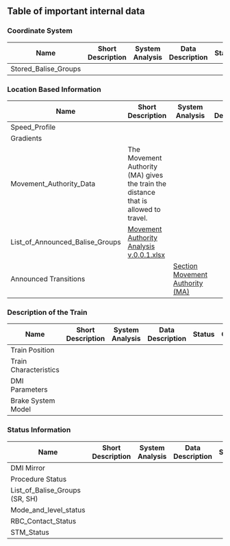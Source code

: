 ## Table of important internal data 
### Coordinate System

| Name | Short Description | System Analysis | Data Description | Status | Owner |
| --- | --- | --- | --- | --- | --- |
| Stored_Balise_Groups | | | | |

### Location Based Information
| Name | Short Description | System Analysis | Data Description | Status | Owner |
| --- | --- | --- | --- | --- | --- |
| Speed_Profile | | | | |
| Gradients | | | | |
| Movement_Authority_Data | The Movement Authority (MA) gives the train the distance that is allowed to travel. | | | |
| List_of_Announced_Balise_Groups | [Movement Authority Analysis v.0.0.1.xlsx](https://github.com/openETCS/SRS-Analysis/blob/master/System%20Analysis/Movement%20Authority%20analysis%20v.0.0.1.xlsx)| | | |
| Announced Transitions | | [Section Movement Authority (MA)](https://github.com/openETCS/dataDictionary/blob/master/DataStructure/Internal%20data%20structure.pdf)| | |

### Description of the Train
| Name | Short Description | System Analysis | Data Description | Status | Owner |
| --- | --- | --- | --- | --- | --- |
| Train Position | | | | |
| Train Characteristics | | | | |
| DMI Parameters | | | | |
| Brake System Model | | | | |

### Status Information
| Name | Short Description | System Analysis | Data Description | Status | Owner |
| --- | --- | --- | --- | --- | --- |
| DMI Mirror | | | | |
| Procedure Status | | | | |
| List_of_Balise_Groups (SR, SH) | | | | |
| Mode_and_level_status  | | | | |
| RBC_Contact_Status  | | | | |
| STM_Status  | | | | |


